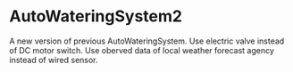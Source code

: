 # AutoWateringSystem2
A new version of previous AutoWateringSystem.
Use electric valve instead of DC motor switch.
Use oberved data of local weather forecast agency instead of wired sensor.
